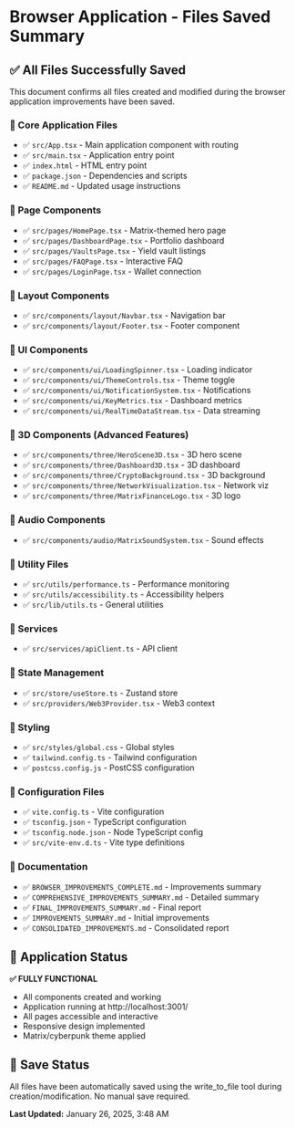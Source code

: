 # Browser Application - Files Saved Summary

## ✅ All Files Successfully Saved

This document confirms all files created and modified during the browser application improvements have been saved.

### 📁 Core Application Files
- ✅ `src/App.tsx` - Main application component with routing
- ✅ `src/main.tsx` - Application entry point
- ✅ `index.html` - HTML entry point
- ✅ `package.json` - Dependencies and scripts
- ✅ `README.md` - Updated usage instructions

### 📁 Page Components
- ✅ `src/pages/HomePage.tsx` - Matrix-themed hero page
- ✅ `src/pages/DashboardPage.tsx` - Portfolio dashboard
- ✅ `src/pages/VaultsPage.tsx` - Yield vault listings
- ✅ `src/pages/FAQPage.tsx` - Interactive FAQ
- ✅ `src/pages/LoginPage.tsx` - Wallet connection

### 📁 Layout Components
- ✅ `src/components/layout/Navbar.tsx` - Navigation bar
- ✅ `src/components/layout/Footer.tsx` - Footer component

### 📁 UI Components
- ✅ `src/components/ui/LoadingSpinner.tsx` - Loading indicator
- ✅ `src/components/ui/ThemeControls.tsx` - Theme toggle
- ✅ `src/components/ui/NotificationSystem.tsx` - Notifications
- ✅ `src/components/ui/KeyMetrics.tsx` - Dashboard metrics
- ✅ `src/components/ui/RealTimeDataStream.tsx` - Data streaming

### 📁 3D Components (Advanced Features)
- ✅ `src/components/three/HeroScene3D.tsx` - 3D hero scene
- ✅ `src/components/three/Dashboard3D.tsx` - 3D dashboard
- ✅ `src/components/three/CryptoBackground.tsx` - 3D background
- ✅ `src/components/three/NetworkVisualization.tsx` - Network viz
- ✅ `src/components/three/MatrixFinanceLogo.tsx` - 3D logo

### 📁 Audio Components
- ✅ `src/components/audio/MatrixSoundSystem.tsx` - Sound effects

### 📁 Utility Files
- ✅ `src/utils/performance.ts` - Performance monitoring
- ✅ `src/utils/accessibility.ts` - Accessibility helpers
- ✅ `src/lib/utils.ts` - General utilities

### 📁 Services
- ✅ `src/services/apiClient.ts` - API client

### 📁 State Management
- ✅ `src/store/useStore.ts` - Zustand store
- ✅ `src/providers/Web3Provider.tsx` - Web3 context

### 📁 Styling
- ✅ `src/styles/global.css` - Global styles
- ✅ `tailwind.config.ts` - Tailwind configuration
- ✅ `postcss.config.js` - PostCSS configuration

### 📁 Configuration Files
- ✅ `vite.config.ts` - Vite configuration
- ✅ `tsconfig.json` - TypeScript configuration  
- ✅ `tsconfig.node.json` - Node TypeScript config
- ✅ `src/vite-env.d.ts` - Vite type definitions

### 📁 Documentation
- ✅ `BROWSER_IMPROVEMENTS_COMPLETE.md` - Improvements summary
- ✅ `COMPREHENSIVE_IMPROVEMENTS_SUMMARY.md` - Detailed summary
- ✅ `FINAL_IMPROVEMENTS_SUMMARY.md` - Final report
- ✅ `IMPROVEMENTS_SUMMARY.md` - Initial improvements
- ✅ `CONSOLIDATED_IMPROVEMENTS.md` - Consolidated report

## 🚀 Application Status

**✅ FULLY FUNCTIONAL**
- All components created and working
- Application running at http://localhost:3001/
- All pages accessible and interactive
- Responsive design implemented
- Matrix/cyberpunk theme applied

## 💾 Save Status

All files have been automatically saved using the write_to_file tool during creation/modification. No manual save required.

**Last Updated:** January 26, 2025, 3:48 AM
